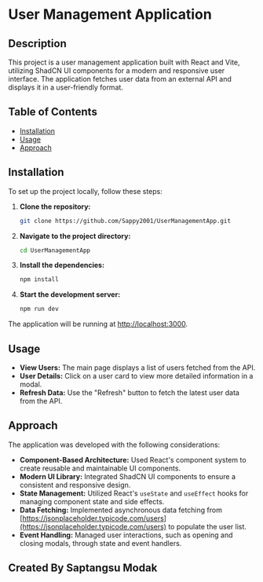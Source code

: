 # User Management Application

## Description
This project is a user management application built with React and Vite, utilizing ShadCN UI components for a modern and responsive user interface. The application fetches user data from an external API and displays it in a user-friendly format.

## Table of Contents
- [Installation](#installation)
- [Usage](#usage)
- [Approach](#approach)

## Installation
To set up the project locally, follow these steps:

1. **Clone the repository:**
   ```bash
   git clone https://github.com/Sappy2001/UserManagementApp.git
   ```

2. **Navigate to the project directory:**
   ```bash
   cd UserManagementApp
   ```

3. **Install the dependencies:**
   ```bash
   npm install
   ```

4. **Start the development server:**
   ```bash
   npm run dev
   ```

The application will be running at [http://localhost:3000](http://localhost:3000).

## Usage
- **View Users:** The main page displays a list of users fetched from the API.
- **User Details:** Click on a user card to view more detailed information in a modal.
- **Refresh Data:** Use the "Refresh" button to fetch the latest user data from the API.

## Approach
The application was developed with the following considerations:

- **Component-Based Architecture:** Used React's component system to create reusable and maintainable UI components.
- **Modern UI Library:** Integrated ShadCN UI components to ensure a consistent and responsive design.
- **State Management:** Utilized React's `useState` and `useEffect` hooks for managing component state and side effects.
- **Data Fetching:** Implemented asynchronous data fetching from [https://jsonplaceholder.typicode.com/users](https://jsonplaceholder.typicode.com/users) to populate the user list.
- **Event Handling:** Managed user interactions, such as opening and closing modals, through state and event handlers.



## Created By Saptangsu Modak
